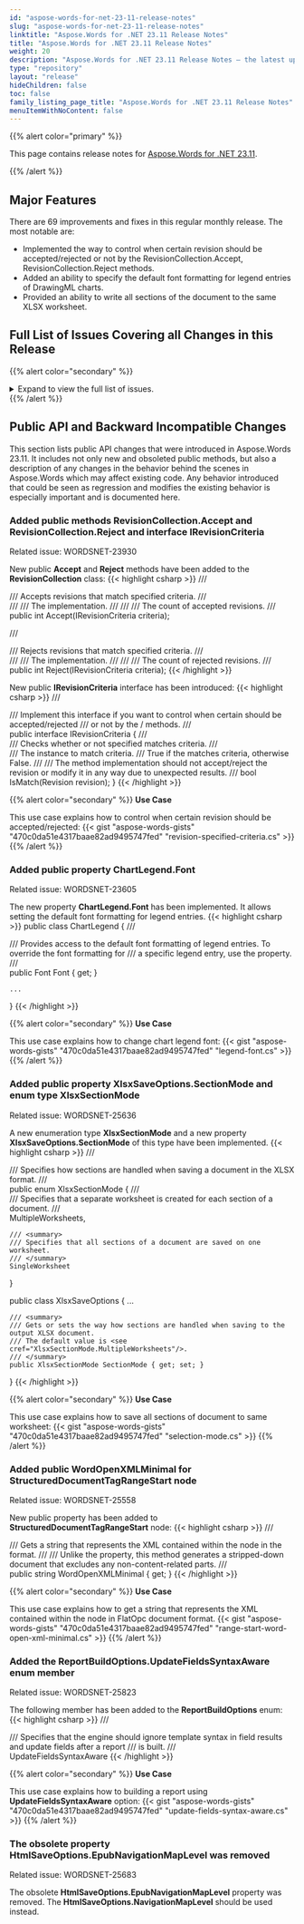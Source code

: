 ```yaml
---
id: "aspose-words-for-net-23-11-release-notes"
slug: "aspose-words-for-net-23-11-release-notes"
linktitle: "Aspose.Words for .NET 23.11 Release Notes"
title: "Aspose.Words for .NET 23.11 Release Notes"
weight: 20
description: "Aspose.Words for .NET 23.11 Release Notes – the latest updates and fixes."
type: "repository"
layout: "release"
hideChildren: false
toc: false
family_listing_page_title: "Aspose.Words for .NET 23.11 Release Notes"
menuItemWithNoContent: false
---
```


{{% alert color="primary" %}}

This page contains release notes for [Aspose.Words for .NET 23.11](https://www.nuget.org/packages/Aspose.Words/23.11.0).

{{% /alert %}}

## Major Features

There are 69 improvements and fixes in this regular monthly release. The most notable are:

- Implemented the way to control when certain revision should be accepted/rejected or not by the RevisionCollection.Accept, RevisionCollection.Reject methods.
- Added an ability to specify the default font formatting for legend entries of DrawingML charts.
- Provided an ability to write all sections of the document to the same XLSX worksheet.

## Full List of Issues Covering all Changes in this Release

{{% alert color="secondary" %}}
<details><summary>Expand to view the full list of issues.</summary>

|Key|Summary|Category|
| :- | :- | :- |
|WORDSNET-25558|Add 'WordOpenXmlMinimal' Property to 'StructuredDocumentTagRangeStart' Class|New Feature
|WORDSNET-23461|Implement MergeDocuments feature|New Feature
|WORDSNET-23605|Implement ChartLegend.Font public property|New Feature
|WORDSNET-23930|Filtering the revision collection for multiple accepting|New Feature
|WORDSNET-26133|Implement smart indentation for non list paragraphs based on LeftIndent attribute|New Feature
|WORDSNET-25770|System.Drawing dependency removal with Aspose.Drawing|New Feature
|WORDSNET-26031|Consider moving to SkiaSharp 2.88.6|Enhancement
|WORDSNET-26003|Performance degradation while simple creation of Document object in 23.9 version|Enhancement
|WORDSNET-25042|Blank document saved as image doesn't contain trial message|Bug
|WORDSNET-25989|NullReferenceException is thrown upon calling UpdateFields|Bug
|WORDSNET-25983|MailMerge.GetFieldNames() returns not existing field name if merge field is nested in IF field|Bug
|WORDSNET-25984|Document corruption after compare|Bug
|WORDSNET-25688|Fallback images are not used when render Treemap and Sunburst charts using ShapeRenderer|Bug
|WORDSNET-25690|Loading RTF throws System::InvalidOperationException: Unexpected container type: Shape|Bug
|WORDSNET-25908|Hyperlinks are removed after open/save|Bug
|WORDSNET-25993|CompatSettings are missing in latest versions|Bug
|WORDSNET-25772|Textbox is duplicated as text and as image on conversion from DOCX to Markdown |Bug
|WORDSNET-25636|Option to generate XLSX output document with single worksheet|Bug
|WORDSNET-24887|Position of inline shapes is incorrect after rendering|Bug
|WORDSNET-26035|JS files are detected as Markdown by FileFormatUtil.DetectFileFormat|Bug
|WORDSNET-26143|Redundant empty pages are rendered|Bug
|WORDSNET-25975|Comment date is not updated in commentsExtensible.xml|Bug
|WORDSNET-25823|InvalidOperationException is thrown upon building report with TOC|Bug
|WORDSNET-26112|Metafiles are not rendered in Linux when MetafileRenderingMode.Bitmap is used|Bug
|WORDSNET-26017|Masked images are not rendered properly|Bug
|WORDSNET-25620|Empty documents created by Aspose.Words have different page setup|Bug
|WORDSNET-25876|ArgumentOutOfRangeException occurs on conversion to PDF|Bug
|WORDSNET-25160|Updating content controls causing incorrect formatting|Bug
|WORDSNET-25968|Text in shape is hidden after rendering document|Bug
|WORDSNET-26134|System.InvalidOperationException: Footnotes are only allowed inside the main text of the document|Bug
|WORDSNET-26027|Paragraph formatting changed after updating CXP|Bug
|WORDSNET-26106|Check whether Aspose.Words is affected by CWE-404|Bug
|WORDSNET-26105|Document layout is incorrect of render from inherited calss|Bug
|WORDSNET-26122|PDF to DOCX conversion: NullReferenceException|Bug
|WORDSNET-26109|Metafile is rendered improperly|Bug
|WORDSNET-25747|DOCX merging issue|Bug
|WORDSNET-26046|Wrong footnote separator alignment after Merge DOCX|Bug
|WORDSNET-26065|NullReferenceException is thrown upon rendering document|Bug
|WORDSNET-25931|Stock chart is rendered improperly to PDF|Bug
|WORDSNET-25848|Stock chart looks incorrect after rendering|Bug
|WORDSNET-25697|Font is changed after conversion from PDF to DOCX|Bug
|WORDSNET-26087|NullReferenceException is thrown upon saving document to MD|Bug
|WORDSNET-26045|BiDi text is shown incorrectly in Header after Merge DOCX|Bug
|WORDSNET-25696|Special characters are not recognized while conversion form PDF to DOCX|Bug
|WORDSNET-26163|Document compare throws "System.NullReferenceException: 'Object reference not set to an instance of an object.'" exception|Bug
|WORDSNET-25939|NullReferenceException on conversion document with a chart to PDF|Bug
|WORDSNET-26007|Bar chart is rendered improperly|Bug
|WORDSNET-25687|Formulas are not aligned properly when converting to PDF|Bug
|WORDSNET-26023|LayoutEnumerator does not find page when traverse in forward and backward directions|Bug
|WORDSNET-26020|Hidden row causes incorrect table rendering|Bug
|WORDSNET-26060|Fix public generic methods in final xml|Bug
|WORDSNET-25469|Nested content controls CXP is not updating|Bug
|WORDSNET-25972|Text in shape is lost after rendering|Bug
|WORDSNET-25587|Citation sources lost after documents appending|Bug
|WORDSNET-25769|Shape in header is not visible after conversion to PDF|Bug
|WORDSNET-25312|NullReferenceException occurs when converting PDF to MD|Bug
|WORDSNET-25953|Chart title placeholder is shown after building a report|Bug
|WORDSNET-25453|Hebrew text is imported improperly from HTML|Bug
|WORDSNET-25710|Text is wrapped incorrectly after rendering|Bug
|WORDSNET-25627|Content is missing when converting RTF file to DOCX/PNG/PDF/HTML|Bug
|WORDSNET-26016|Check whether Aspose.Words is affected by CVE-2023-4863|Bug
|WORDSNET-26002|Fix performance degradation after 21.12 version while adding custom fonts folder|Bug
|WORDSNET-25907|Font is changed after building report|Bug
|WORDSNET-25300|TOC page number incorrect|Bug
|WORDSNET-25890|Mail Merge: HTML Formatting issue in Gmail body|Bug
|WORDSNET-26025|TOC: Error Bookmark not defined|Bug
|WORDSNET-25985|Blank DOC file (11kb) as a result of HTML-to-DOC conversion|Bug
|WORDSNET-26026|Error! Bookmark not defined|Bug
|WORDSNET-25950|Differences after comparisson |Bug
</details>
{{% /alert %}}

## Public API and Backward Incompatible Changes

This section lists public API changes that were introduced in Aspose.Words 23.11. It includes not only new and obsoleted public methods, but also a description of any changes in the behavior behind the scenes in Aspose.Words which may affect existing code. Any behavior introduced that could be seen as regression and modifies the existing behavior is especially important and is documented here.

### Added public methods RevisionCollection.Accept and RevisionCollection.Reject and interface IRevisionCriteria

Related issue: WORDSNET-23930

New public **Accept** and **Reject** methods have been added to the **RevisionCollection** class:
{{< highlight csharp >}}
/// <summary>
/// Accepts revisions that match specified criteria.
/// </summary>
/// <param name="criteria">
/// The <see cref="IRevisionCriteria"/> implementation.
/// </param>
/// <returns>
/// The count of accepted revisions.
/// </returns>
public int Accept(IRevisionCriteria criteria);

/// <summary>
/// Rejects revisions that match specified criteria.
/// </summary>
/// <param name="criteria">
/// The <see cref="IRevisionCriteria"/> implementation.
/// </param>
/// <returns>
/// The count of rejected revisions.
/// </returns>
public int Reject(IRevisionCriteria criteria);
{{< /highlight >}}

New public **IRevisionCriteria** interface has been introduced:
{{< highlight csharp >}}
/// <summary>
/// Implement this interface if you want to control when certain <see cref="Revision"/> should be accepted/rejected
/// or not by the <see cref="RevisionCollection.Accept"/>/<see cref="RevisionCollection.Reject"/> methods.
/// </summary>
public interface IRevisionCriteria
{
    /// <summary>
    /// Checks whether or not specified <paramref name="revision"/> matches criteria.
    /// </summary>
    /// <param name="revision">The <see cref="Revision"/> instance to match criteria.</param>
    /// <returns><c>True</c> if the <paramref name="revision"/> matches criteria, otherwise <c>False</c>.</returns>
    /// <remarks>
    /// The method implementation should not accept/reject the revision or modify it in any way due to unexpected results.
    /// </remarks>
    bool IsMatch(Revision revision);
}
{{< /highlight >}}

{{% alert color="secondary" %}}
**Use Case**

This use case explains how to control when certain revision should be accepted/rejected:
{{< gist "aspose-words-gists" "470c0da51e4317baae82ad9495747fed" "revision-specified-criteria.cs" >}}
{{% /alert %}}

### Added public property ChartLegend.Font

Related issue: WORDSNET-23605

The new property **ChartLegend.Font** has been implemented. It allows setting the default font formatting for legend entries.
{{< highlight csharp >}}
public class ChartLegend
{
    /// <summary>
    /// Provides access to the default font formatting of legend entries. To override the font formatting for
    /// a specific legend entry, use the<see cref="ChartLegendEntry.Font"/> property.
    /// </summary>
    public Font Font { get; }

    ...
}
{{< /highlight >}}

{{% alert color="secondary" %}}
**Use Case**

This use case explains how to change chart legend font:
{{< gist "aspose-words-gists" "470c0da51e4317baae82ad9495747fed" "legend-font.cs" >}}
{{% /alert %}}

### Added public property XlsxSaveOptions.SectionMode and enum type XlsxSectionMode

Related issue: WORDSNET-25636

A new enumeration type **XlsxSectionMode** and a new property **XlsxSaveOptions.SectionMode** of this type have been implemented.
{{< highlight csharp >}}
/// <summary>
/// Specifies how sections are handled when saving a document in the XLSX format.
/// </summary>
public enum XlsxSectionMode
{
    /// <summary>
    /// Specifies that a separate worksheet is created for each section of a document.
    /// </summary>
    MultipleWorksheets,

    /// <summary>
    /// Specifies that all sections of a document are saved on one worksheet.
    /// </summary>
    SingleWorksheet
}

public class XlsxSaveOptions
{
    ...

    /// <summary>
    /// Gets or sets the way how sections are handled when saving to the output XLSX document.
    /// The default value is <see cref="XlsxSectionMode.MultipleWorksheets"/>.
    /// </summary>
    public XlsxSectionMode SectionMode { get; set; }
}
{{< /highlight >}}

{{% alert color="secondary" %}}
**Use Case**

This use case explains how to save all sections of document to same worksheet:
{{< gist "aspose-words-gists" "470c0da51e4317baae82ad9495747fed" "selection-mode.cs" >}}
{{% /alert %}}

### Added public WordOpenXMLMinimal for StructuredDocumentTagRangeStart node

Related issue: WORDSNET-25558

New public property has been added to **StructuredDocumentTagRangeStart** node:
{{< highlight csharp >}}
/// <summary>
/// Gets a string that represents the XML contained within the node in the <see cref="SaveFormat.FlatOpc"/> format.
///
/// Unlike the <see cref="WordOpenXML"/> property, this method generates a stripped-down document that excludes any non-content-related parts.
/// </summary>
public string WordOpenXMLMinimal { get; }
{{< /highlight >}}

{{% alert color="secondary" %}}
**Use Case**

This use case explains how to get a string that represents the XML contained within the node in FlatOpc document format.
{{< gist "aspose-words-gists" "470c0da51e4317baae82ad9495747fed" "range-start-word-open-xml-minimal.cs" >}}
{{% /alert %}}

### Added the ReportBuildOptions.UpdateFieldsSyntaxAware enum member

Related issue: WORDSNET-25823

The following member has been added to the **ReportBuildOptions** enum:
{{< highlight csharp >}}
/// <summary>
/// Specifies that the engine should ignore template syntax in field results and update fields after a report
/// is built.
/// </summary>
UpdateFieldsSyntaxAware
{{< /highlight >}}

{{% alert color="secondary" %}}
**Use Case**

This use case explains how to building a report using **UpdateFieldsSyntaxAware** option:
{{< gist "aspose-words-gists" "470c0da51e4317baae82ad9495747fed" "update-fields-syntax-aware.cs" >}}
{{% /alert %}}

### The obsolete property HtmlSaveOptions.EpubNavigationMapLevel was removed

Related issue: WORDSNET-25683

The obsolete **HtmlSaveOptions.EpubNavigationMapLevel** property was removed. The **HtmlSaveOptions.NavigationMapLevel** should be used instead.